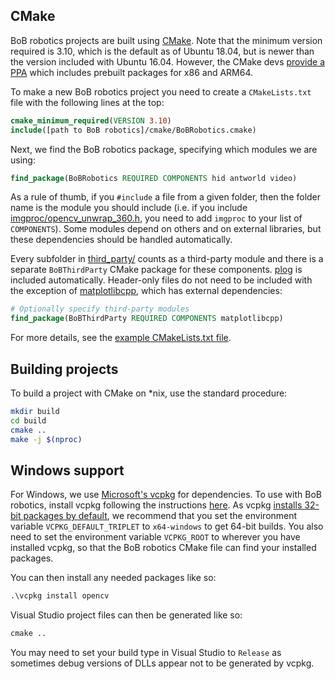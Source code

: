 ## CMake
BoB robotics projects are built using [CMake](https://cmake.org). Note that the
minimum version required is 3.10, which is the default as of Ubuntu 18.04, but
is newer than the version included with Ubuntu 16.04. However, the CMake devs
[provide a PPA](https://apt.kitware.com) which includes prebuilt packages for
x86 and ARM64.

To make a new BoB robotics project you need to create a ``CMakeLists.txt`` file
with the following lines at the top:
```cmake
cmake_minimum_required(VERSION 3.10)
include([path to BoB robotics]/cmake/BoBRobotics.cmake)
```

Next, we find the BoB robotics package, specifying which modules we are using:
```cmake
find_package(BoBRobotics REQUIRED COMPONENTS hid antworld video)
```
As a rule of thumb, if you ``#include`` a file from a given folder, then the
folder name is the module you should include (i.e. if you include
[imgproc/opencv_unwrap_360.h](../include/imgproc/opencv_unwrap_360.h), you need
to add ``imgproc`` to your list of ``COMPONENTS``). Some modules depend on
others and on external libraries, but these dependencies should be handled
automatically.

Every subfolder in [third_party/](../third_party) counts as a third-party module
and there is a separate ``BoBThirdParty`` CMake package for these components.
[plog](https://github.com/SergiusTheBest/plog) is included automatically.
Header-only files do not need to be included with the exception of
[matplotlibcpp](../third_party/matplotlibcpp.h), which has external
dependencies:
```cmake
# Optionally specify third-party modules
find_package(BoBThirdParty REQUIRED COMPONENTS matplotlibcpp)
```

For more details, see the [example CMakeLists.txt file](example_CMakeLists.txt).
## Building projects
To build a project with CMake on *nix, use the standard procedure:
```sh
mkdir build
cd build
cmake ..
make -j $(nproc)
```

## Windows support
For Windows, we use [Microsoft's vcpkg](https://github.com/Microsoft/vcpkg) for
dependencies. To use with BoB robotics, install vcpkg following the instructions
[here](https://github.com/Microsoft/vcpkg/blob/master/README.md). As vcpkg
[installs 32-bit packages by default](https://github.com/Microsoft/vcpkg/issues/1254),
we recommend that you set the environment variable ``VCPKG_DEFAULT_TRIPLET`` to
``x64-windows`` to get 64-bit builds. You also need to set the environment
variable ``VCPKG_ROOT`` to wherever you have installed vcpkg, so that the BoB
robotics CMake file can find your installed packages.

You can then install any needed packages like so:
```bat
.\vcpkg install opencv
```

Visual Studio project files can then be generated like so:
```bat
cmake ..
```

You may need to set your build type in Visual Studio to ``Release`` as sometimes
debug versions of DLLs appear not to be generated by vcpkg.
